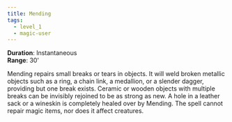 ```yaml
---
title: Mending
tags:
  - level_1
  - magic-user
---
```

**Duration**: Instantaneous  
**Range**: 30'  

Mending repairs small breaks or tears in objects. It will weld broken metallic objects such as a ring, a chain link, a medallion, or a slender dagger, providing but one break exists. Ceramic or wooden objects with multiple breaks can be invisibly rejoined to be as strong as new. A hole in a leather sack or a wineskin is completely healed over by Mending. The spell cannot repair magic items, nor does it affect creatures.
